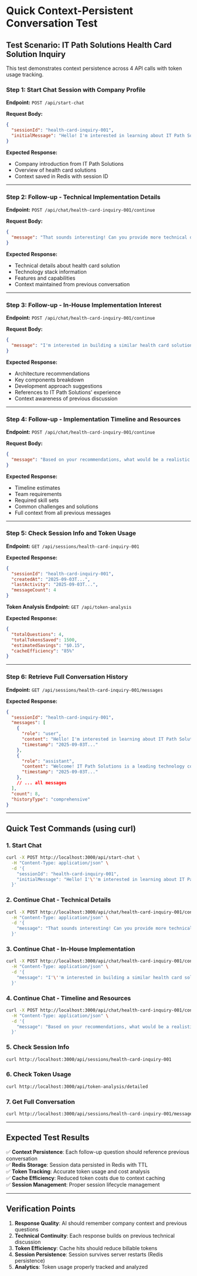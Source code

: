 # Quick Context-Persistent Conversation Test

## Test Scenario: IT Path Solutions Health Card Solution Inquiry

This test demonstrates context persistence across 4 API calls with token usage tracking.

### Step 1: Start Chat Session with Company Profile

**Endpoint:** `POST /api/start-chat`

**Request Body:**
```json
{
  "sessionId": "health-card-inquiry-001",
  "initialMessage": "Hello! I'm interested in learning about IT Path Solutions and specifically your health card solutions. Can you tell me about your company and what health card services you offer?"
}
```

**Expected Response:**
- Company introduction from IT Path Solutions
- Overview of health card solutions
- Context saved in Redis with session ID

---

### Step 2: Follow-up - Technical Implementation Details

**Endpoint:** `POST /api/chat/health-card-inquiry-001/continue`

**Request Body:**
```json
{
  "message": "That sounds interesting! Can you provide more technical details about how your health card solution works? What technologies do you use and what features are included?"
}
```

**Expected Response:**
- Technical details about health card solution
- Technology stack information
- Features and capabilities
- Context maintained from previous conversation

---

### Step 3: Follow-up - In-House Implementation Interest

**Endpoint:** `POST /api/chat/health-card-inquiry-001/continue`

**Request Body:**
```json
{
  "message": "I'm interested in building a similar health card solution for my company in-house. What would be the key components I need to consider? Can you guide me on the architecture and development approach?"
}
```

**Expected Response:**
- Architecture recommendations
- Key components breakdown
- Development approach suggestions
- References to IT Path Solutions' experience
- Context awareness of previous discussion

---

### Step 4: Follow-up - Implementation Timeline and Resources

**Endpoint:** `POST /api/chat/health-card-inquiry-001/continue`

**Request Body:**
```json
{
  "message": "Based on your recommendations, what would be a realistic timeline for developing this in-house? What team size and skill sets would I need? Also, are there any common challenges I should be aware of?"
}
```

**Expected Response:**
- Timeline estimates
- Team requirements
- Required skill sets
- Common challenges and solutions
- Full context from all previous messages

---

### Step 5: Check Session Info and Token Usage

**Endpoint:** `GET /api/sessions/health-card-inquiry-001`

**Expected Response:**
```json
{
  "sessionId": "health-card-inquiry-001",
  "createdAt": "2025-09-03T...",
  "lastActivity": "2025-09-03T...",
  "messageCount": 4
}
```

**Token Analysis Endpoint:** `GET /api/token-analysis`

**Expected Response:**
```json
{
  "totalQuestions": 4,
  "totalTokensSaved": 1500,
  "estimatedSavings": "$0.15",
  "cacheEfficiency": "85%"
}
```

---

### Step 6: Retrieve Full Conversation History

**Endpoint:** `GET /api/sessions/health-card-inquiry-001/messages`

**Expected Response:**
```json
{
  "sessionId": "health-card-inquiry-001",
  "messages": [
    {
      "role": "user",
      "content": "Hello! I'm interested in learning about IT Path Solutions...",
      "timestamp": "2025-09-03T..."
    },
    {
      "role": "assistant", 
      "content": "Welcome! IT Path Solutions is a leading technology company...",
      "timestamp": "2025-09-03T..."
    },
    // ... all messages
  ],
  "count": 8,
  "historyType": "comprehensive"
}
```

---

## Quick Test Commands (using curl)

### 1. Start Chat
```bash
curl -X POST http://localhost:3000/api/start-chat \
  -H "Content-Type: application/json" \
  -d '{
    "sessionId": "health-card-inquiry-001",
    "initialMessage": "Hello! I'\''m interested in learning about IT Path Solutions and specifically your health card solutions. Can you tell me about your company and what health card services you offer?"
  }'
```

### 2. Continue Chat - Technical Details
```bash
curl -X POST http://localhost:3000/api/chat/health-card-inquiry-001/continue \
  -H "Content-Type: application/json" \
  -d '{
    "message": "That sounds interesting! Can you provide more technical details about how your health card solution works? What technologies do you use and what features are included?"
  }'
```

### 3. Continue Chat - In-House Implementation
```bash
curl -X POST http://localhost:3000/api/chat/health-card-inquiry-001/continue \
  -H "Content-Type: application/json" \
  -d '{
    "message": "I'\''m interested in building a similar health card solution for my company in-house. What would be the key components I need to consider? Can you guide me on the architecture and development approach?"
  }'
```

### 4. Continue Chat - Timeline and Resources
```bash
curl -X POST http://localhost:3000/api/chat/health-card-inquiry-001/continue \
  -H "Content-Type: application/json" \
  -d '{
    "message": "Based on your recommendations, what would be a realistic timeline for developing this in-house? What team size and skill sets would I need? Also, are there any common challenges I should be aware of?"
  }'
```

### 5. Check Session Info
```bash
curl http://localhost:3000/api/sessions/health-card-inquiry-001
```

### 6. Check Token Usage
```bash
curl http://localhost:3000/api/token-analysis/detailed
```

### 7. Get Full Conversation
```bash
curl http://localhost:3000/api/sessions/health-card-inquiry-001/messages
```

---

## Expected Test Results

✅ **Context Persistence**: Each follow-up question should reference previous conversation  
✅ **Redis Storage**: Session data persisted in Redis with TTL  
✅ **Token Tracking**: Accurate token usage and cost analysis  
✅ **Cache Efficiency**: Reduced token costs due to context caching  
✅ **Session Management**: Proper session lifecycle management  

---

## Verification Points

1. **Response Quality**: AI should remember company context and previous questions
2. **Technical Continuity**: Each response builds on previous technical discussion
3. **Token Efficiency**: Cache hits should reduce billable tokens
4. **Session Persistence**: Session survives server restarts (Redis persistence)
5. **Analytics**: Token usage properly tracked and analyzed
